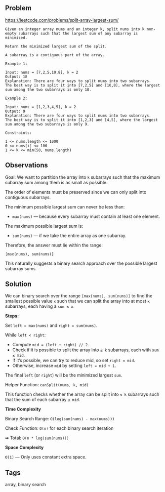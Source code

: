 ## Problem

https://leetcode.com/problems/split-array-largest-sum/

```
Given an integer array nums and an integer k, split nums into k non-empty subarrays such that the largest sum of any subarray is minimized.

Return the minimized largest sum of the split.

A subarray is a contiguous part of the array.

Example 1:

Input: nums = [7,2,5,10,8], k = 2
Output: 18
Explanation: There are four ways to split nums into two subarrays.
The best way is to split it into [7,2,5] and [10,8], where the largest sum among the two subarrays is only 18.

Example 2:

Input: nums = [1,2,3,4,5], k = 2
Output: 9
Explanation: There are four ways to split nums into two subarrays.
The best way is to split it into [1,2,3] and [4,5], where the largest sum among the two subarrays is only 9.

Constraints:

1 <= nums.length <= 1000
0 <= nums[i] <= 106
1 <= k <= min(50, nums.length)
```

## Observations

Goal: We want to partition the array into `k` subarrays such that the maximum subarray sum among them is as small as possible.

The order of elements must be preserved since we can only split into contiguous subarrays.

The minimum possible largest sum can never be less than:

- `max(nums)` — because every subarray must contain at least one element.

The maximum possible largest sum is:

- `sum(nums)` — if we take the entire array as one subarray.

Therefore, the answer must lie within the range:

`[max(nums), sum(nums)]`

This naturally suggests a binary search approach over the possible largest subarray sums.

## Solution

We can binary search over the range `[max(nums), sum(nums)]` to find the smallest possible value `x` such that we can split the array into at most `k` subarrays, each having a `sum ≤ x`.

**Steps:**

Set `left = max(nums)` and `right = sum(nums)`.

While `left < right`:

- Compute `mid = (left + right) // 2`.
- Check if it is possible to split the array into `≤ k` subarrays, each with `sum ≤ mid`.
- If it’s possible, we can try to reduce mid, so set `right = mid`.
- Otherwise, increase `mid` by setting `left = mid + 1`.

The final `left` (or `right`) will be the minimized largest `sum`.

Helper Function: `canSplit(nums, k, mid)`

This function checks whether the array can be split into `≤ k` subarrays such that the sum of each subarray `≤ mid`.

**Time Complexity**

Binary Search Range: `O(log(sum(nums) - max(nums)))`

Check Function: `O(n)` for each binary search iteration

➡ Total: `O(n * log(sum(nums)))`

**Space Complexity**

`O(1)` — Only uses constant extra space.

## Tags

array, binary search